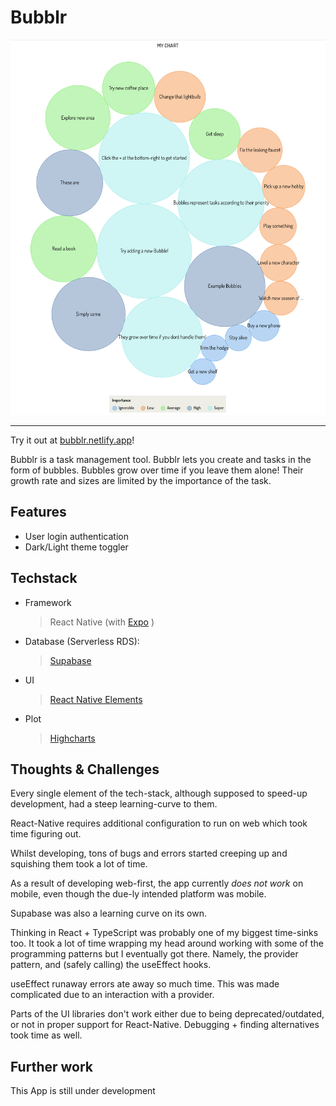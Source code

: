 # Bubblr

![example chart](example_chart.png)

---

Try it out at [bubblr.netlify.app](https://bubblr.netlify.app)!

Bubblr is a task management tool.
Bubblr lets you create and tasks in the form of bubbles.
Bubbles grow over time if you leave them alone!
Their growth rate and sizes are limited by the importance of the task.

## Features

- User login authentication
- Dark/Light theme toggler

## Techstack

- Framework
  >React Native (with [Expo](https://expo.dev/) )

- Database (Serverless RDS):
  >[Supabase](https://supabase.com/)

- UI
  >[React Native Elements](https://reactnativeelements.com/)

- Plot
  >[Highcharts](https://www.highcharts.com/)

## Thoughts & Challenges

Every single element of the tech-stack, although supposed to speed-up development, had a steep learning-curve to them.

React-Native requires additional configuration to run on web which took time figuring out.

Whilst developing, tons of bugs and errors started creeping up and squishing them took a lot of time.

As a result of developing web-first, the app currently *does not work* on mobile, even though the due-ly intended platform was mobile.

Supabase was also a learning curve on its own.

Thinking in React + TypeScript was probably one of my biggest time-sinks too. It took a lot of time wrapping my head around working with some of the programming patterns but I eventually got there. Namely, the provider pattern, and (safely calling) the useEffect hooks.

useEffect runaway errors ate away so much time. This was made complicated due to an interaction with a provider.

Parts of the UI libraries don't work either due to being deprecated/outdated, or not in proper support for React-Native. Debugging + finding alternatives took time as well.

## Further work

This App is still under development
